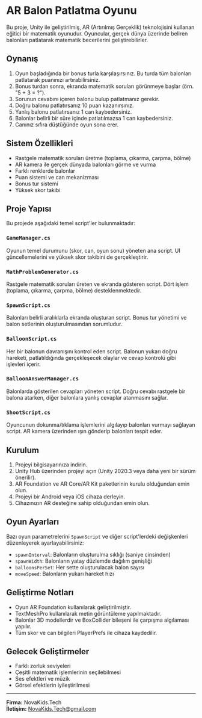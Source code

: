 # AR Balon Patlatma Oyunu

Bu proje, Unity ile geliştirilmiş, AR (Artırılmış Gerçeklik) teknolojisini kullanan eğitici bir matematik oyunudur. Oyuncular, gerçek dünya üzerinde beliren balonları patlatarak matematik becerilerini geliştirebilirler.

## Oynanış

1. Oyun başladığında bir bonus turla karşılaşırsınız. Bu turda tüm balonları patlatarak puanınızı artırabilirsiniz.
2. Bonus turdan sonra, ekranda matematik soruları görünmeye başlar (örn. "5 + 3 = ?").
3. Sorunun cevabını içeren balonu bulup patlatmanız gerekir.
4. Doğru balonu patlatırsanız 10 puan kazanırsınız.
5. Yanlış balonu patlatırsanız 1 can kaybedersiniz.
6. Balonlar belirli bir süre içinde patlatılmazsa 1 can kaybedersiniz.
7. Canınız sıfıra düştüğünde oyun sona erer.

## Sistem Özellikleri

- Rastgele matematik soruları üretme (toplama, çıkarma, çarpma, bölme)
- AR kamera ile gerçek dünyada balonları görme ve vurma
- Farklı renklerde balonlar
- Puan sistemi ve can mekanizması
- Bonus tur sistemi
- Yüksek skor takibi

## Proje Yapısı

Bu projede aşağıdaki temel script'ler bulunmaktadır:

### `GameManager.cs`
Oyunun temel durumunu (skor, can, oyun sonu) yöneten ana script. UI güncellemelerini ve yüksek skor takibini de gerçekleştirir.

### `MathProblemGenerator.cs`
Rastgele matematik soruları üreten ve ekranda gösteren script. Dört işlem (toplama, çıkarma, çarpma, bölme) desteklenmektedir.

### `SpawnScript.cs`
Balonları belirli aralıklarla ekranda oluşturan script. Bonus tur yönetimi ve balon setlerinin oluşturulmasından sorumludur.

### `BalloonScript.cs`
Her bir balonun davranışını kontrol eden script. Balonun yukarı doğru hareketi, patlatıldığında gerçekleşecek olaylar ve cevap kontrolü gibi işlevleri içerir.

### `BalloonAnswerManager.cs`
Balonlarda gösterilen cevapları yöneten script. Doğru cevabı rastgele bir balona atarken, diğer balonlara yanlış cevaplar atanmasını sağlar.

### `ShootScript.cs`
Oyuncunun dokunma/tıklama işlemlerini algılayıp balonları vurmayı sağlayan script. AR kamera üzerinden ışın gönderip balonları tespit eder.

## Kurulum

1. Projeyi bilgisayarınıza indirin.
2. Unity Hub üzerinden projeyi açın (Unity 2020.3 veya daha yeni bir sürüm önerilir).
3. AR Foundation ve AR Core/AR Kit paketlerinin kurulu olduğundan emin olun.
4. Projeyi bir Android veya iOS cihaza derleyin.
5. Cihazınızın AR desteğine sahip olduğundan emin olun.

## Oyun Ayarları

Bazı oyun parametrelerini `SpawnScript` ve diğer script'lerdeki değişkenleri düzenleyerek ayarlayabilirsiniz:

- `spawnInterval`: Balonların oluşturulma sıklığı (saniye cinsinden)
- `spawnWidth`: Balonların yatay düzlemde dağılım genişliği
- `balloonsPerSet`: Her sette oluşturulacak balon sayısı
- `moveSpeed`: Balonların yukarı hareket hızı

## Geliştirme Notları

- Oyun AR Foundation kullanılarak geliştirilmiştir.
- TextMeshPro kullanılarak metin görüntüleme yapılmaktadır.
- Balonlar 3D modellerdir ve BoxCollider bileşeni ile çarpışma algılaması yapılır.
- Tüm skor ve can bilgileri PlayerPrefs ile cihaza kaydedilir.

## Gelecek Geliştirmeler

- Farklı zorluk seviyeleri
- Çeşitli matematik işlemlerinin seçilebilmesi
- Ses efektleri ve müzik
- Görsel efektlerin iyileştirilmesi



---

__Firma:__ NovaKids.Tech  
__İletişim:__ NovaKids.Tech@gmail.com